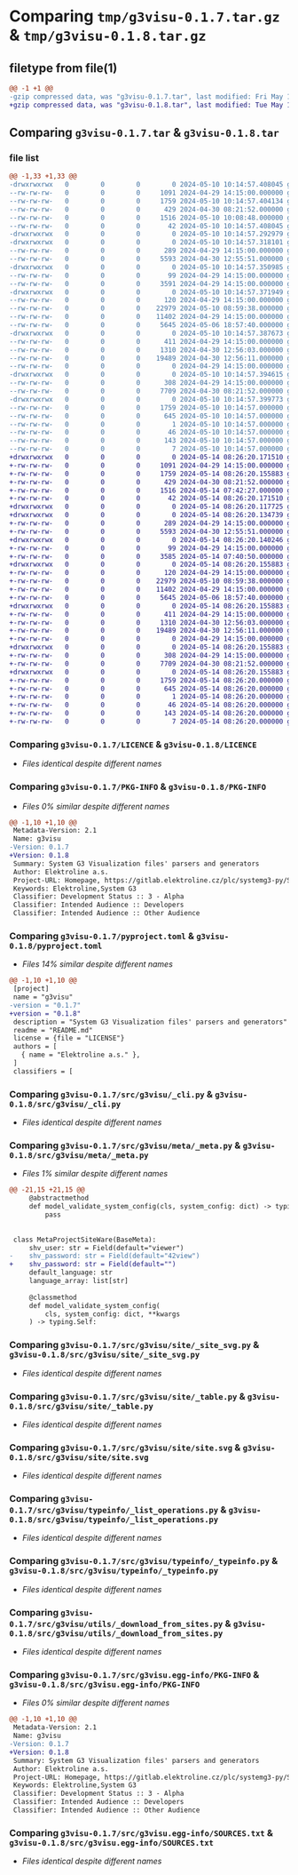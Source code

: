 # Comparing `tmp/g3visu-0.1.7.tar.gz` & `tmp/g3visu-0.1.8.tar.gz`

## filetype from file(1)

```diff
@@ -1 +1 @@
-gzip compressed data, was "g3visu-0.1.7.tar", last modified: Fri May 10 10:14:57 2024, max compression
+gzip compressed data, was "g3visu-0.1.8.tar", last modified: Tue May 14 08:26:20 2024, max compression
```

## Comparing `g3visu-0.1.7.tar` & `g3visu-0.1.8.tar`

### file list

```diff
@@ -1,33 +1,33 @@
-drwxrwxrwx   0        0        0        0 2024-05-10 10:14:57.408045 g3visu-0.1.7/
--rw-rw-rw-   0        0        0     1091 2024-04-29 14:15:00.000000 g3visu-0.1.7/LICENCE
--rw-rw-rw-   0        0        0     1759 2024-05-10 10:14:57.404134 g3visu-0.1.7/PKG-INFO
--rw-rw-rw-   0        0        0      429 2024-04-30 08:21:52.000000 g3visu-0.1.7/README.md
--rw-rw-rw-   0        0        0     1516 2024-05-10 10:08:48.000000 g3visu-0.1.7/pyproject.toml
--rw-rw-rw-   0        0        0       42 2024-05-10 10:14:57.408045 g3visu-0.1.7/setup.cfg
-drwxrwxrwx   0        0        0        0 2024-05-10 10:14:57.292979 g3visu-0.1.7/src/
-drwxrwxrwx   0        0        0        0 2024-05-10 10:14:57.318101 g3visu-0.1.7/src/g3visu/
--rw-rw-rw-   0        0        0      289 2024-04-29 14:15:00.000000 g3visu-0.1.7/src/g3visu/__init__.py
--rw-rw-rw-   0        0        0     5593 2024-04-30 12:55:51.000000 g3visu-0.1.7/src/g3visu/_cli.py
-drwxrwxrwx   0        0        0        0 2024-05-10 10:14:57.350985 g3visu-0.1.7/src/g3visu/meta/
--rw-rw-rw-   0        0        0       99 2024-04-29 14:15:00.000000 g3visu-0.1.7/src/g3visu/meta/__init__.py
--rw-rw-rw-   0        0        0     3591 2024-04-29 14:15:00.000000 g3visu-0.1.7/src/g3visu/meta/_meta.py
-drwxrwxrwx   0        0        0        0 2024-05-10 10:14:57.371949 g3visu-0.1.7/src/g3visu/site/
--rw-rw-rw-   0        0        0      120 2024-04-29 14:15:00.000000 g3visu-0.1.7/src/g3visu/site/__init__.py
--rw-rw-rw-   0        0        0    22979 2024-05-10 08:59:38.000000 g3visu-0.1.7/src/g3visu/site/_site_svg.py
--rw-rw-rw-   0        0        0    11402 2024-04-29 14:15:00.000000 g3visu-0.1.7/src/g3visu/site/_table.py
--rw-rw-rw-   0        0        0     5645 2024-05-06 18:57:40.000000 g3visu-0.1.7/src/g3visu/site/site.svg
-drwxrwxrwx   0        0        0        0 2024-05-10 10:14:57.387673 g3visu-0.1.7/src/g3visu/typeinfo/
--rw-rw-rw-   0        0        0      411 2024-04-29 14:15:00.000000 g3visu-0.1.7/src/g3visu/typeinfo/__init__.py
--rw-rw-rw-   0        0        0     1310 2024-04-30 12:56:03.000000 g3visu-0.1.7/src/g3visu/typeinfo/_list_operations.py
--rw-rw-rw-   0        0        0    19489 2024-04-30 12:56:11.000000 g3visu-0.1.7/src/g3visu/typeinfo/_typeinfo.py
--rw-rw-rw-   0        0        0        0 2024-04-29 14:15:00.000000 g3visu-0.1.7/src/g3visu/typeinfo/py.typed
-drwxrwxrwx   0        0        0        0 2024-05-10 10:14:57.394615 g3visu-0.1.7/src/g3visu/utils/
--rw-rw-rw-   0        0        0      308 2024-04-29 14:15:00.000000 g3visu-0.1.7/src/g3visu/utils/__init__.py
--rw-rw-rw-   0        0        0     7709 2024-04-30 08:21:52.000000 g3visu-0.1.7/src/g3visu/utils/_download_from_sites.py
-drwxrwxrwx   0        0        0        0 2024-05-10 10:14:57.399773 g3visu-0.1.7/src/g3visu.egg-info/
--rw-rw-rw-   0        0        0     1759 2024-05-10 10:14:57.000000 g3visu-0.1.7/src/g3visu.egg-info/PKG-INFO
--rw-rw-rw-   0        0        0      645 2024-05-10 10:14:57.000000 g3visu-0.1.7/src/g3visu.egg-info/SOURCES.txt
--rw-rw-rw-   0        0        0        1 2024-05-10 10:14:57.000000 g3visu-0.1.7/src/g3visu.egg-info/dependency_links.txt
--rw-rw-rw-   0        0        0       46 2024-05-10 10:14:57.000000 g3visu-0.1.7/src/g3visu.egg-info/entry_points.txt
--rw-rw-rw-   0        0        0      143 2024-05-10 10:14:57.000000 g3visu-0.1.7/src/g3visu.egg-info/requires.txt
--rw-rw-rw-   0        0        0        7 2024-05-10 10:14:57.000000 g3visu-0.1.7/src/g3visu.egg-info/top_level.txt
+drwxrwxrwx   0        0        0        0 2024-05-14 08:26:20.171510 g3visu-0.1.8/
+-rw-rw-rw-   0        0        0     1091 2024-04-29 14:15:00.000000 g3visu-0.1.8/LICENCE
+-rw-rw-rw-   0        0        0     1759 2024-05-14 08:26:20.155883 g3visu-0.1.8/PKG-INFO
+-rw-rw-rw-   0        0        0      429 2024-04-30 08:21:52.000000 g3visu-0.1.8/README.md
+-rw-rw-rw-   0        0        0     1516 2024-05-14 07:42:27.000000 g3visu-0.1.8/pyproject.toml
+-rw-rw-rw-   0        0        0       42 2024-05-14 08:26:20.171510 g3visu-0.1.8/setup.cfg
+drwxrwxrwx   0        0        0        0 2024-05-14 08:26:20.117725 g3visu-0.1.8/src/
+drwxrwxrwx   0        0        0        0 2024-05-14 08:26:20.134739 g3visu-0.1.8/src/g3visu/
+-rw-rw-rw-   0        0        0      289 2024-04-29 14:15:00.000000 g3visu-0.1.8/src/g3visu/__init__.py
+-rw-rw-rw-   0        0        0     5593 2024-04-30 12:55:51.000000 g3visu-0.1.8/src/g3visu/_cli.py
+drwxrwxrwx   0        0        0        0 2024-05-14 08:26:20.140246 g3visu-0.1.8/src/g3visu/meta/
+-rw-rw-rw-   0        0        0       99 2024-04-29 14:15:00.000000 g3visu-0.1.8/src/g3visu/meta/__init__.py
+-rw-rw-rw-   0        0        0     3585 2024-05-14 07:40:50.000000 g3visu-0.1.8/src/g3visu/meta/_meta.py
+drwxrwxrwx   0        0        0        0 2024-05-14 08:26:20.155883 g3visu-0.1.8/src/g3visu/site/
+-rw-rw-rw-   0        0        0      120 2024-04-29 14:15:00.000000 g3visu-0.1.8/src/g3visu/site/__init__.py
+-rw-rw-rw-   0        0        0    22979 2024-05-10 08:59:38.000000 g3visu-0.1.8/src/g3visu/site/_site_svg.py
+-rw-rw-rw-   0        0        0    11402 2024-04-29 14:15:00.000000 g3visu-0.1.8/src/g3visu/site/_table.py
+-rw-rw-rw-   0        0        0     5645 2024-05-06 18:57:40.000000 g3visu-0.1.8/src/g3visu/site/site.svg
+drwxrwxrwx   0        0        0        0 2024-05-14 08:26:20.155883 g3visu-0.1.8/src/g3visu/typeinfo/
+-rw-rw-rw-   0        0        0      411 2024-04-29 14:15:00.000000 g3visu-0.1.8/src/g3visu/typeinfo/__init__.py
+-rw-rw-rw-   0        0        0     1310 2024-04-30 12:56:03.000000 g3visu-0.1.8/src/g3visu/typeinfo/_list_operations.py
+-rw-rw-rw-   0        0        0    19489 2024-04-30 12:56:11.000000 g3visu-0.1.8/src/g3visu/typeinfo/_typeinfo.py
+-rw-rw-rw-   0        0        0        0 2024-04-29 14:15:00.000000 g3visu-0.1.8/src/g3visu/typeinfo/py.typed
+drwxrwxrwx   0        0        0        0 2024-05-14 08:26:20.155883 g3visu-0.1.8/src/g3visu/utils/
+-rw-rw-rw-   0        0        0      308 2024-04-29 14:15:00.000000 g3visu-0.1.8/src/g3visu/utils/__init__.py
+-rw-rw-rw-   0        0        0     7709 2024-04-30 08:21:52.000000 g3visu-0.1.8/src/g3visu/utils/_download_from_sites.py
+drwxrwxrwx   0        0        0        0 2024-05-14 08:26:20.155883 g3visu-0.1.8/src/g3visu.egg-info/
+-rw-rw-rw-   0        0        0     1759 2024-05-14 08:26:20.000000 g3visu-0.1.8/src/g3visu.egg-info/PKG-INFO
+-rw-rw-rw-   0        0        0      645 2024-05-14 08:26:20.000000 g3visu-0.1.8/src/g3visu.egg-info/SOURCES.txt
+-rw-rw-rw-   0        0        0        1 2024-05-14 08:26:20.000000 g3visu-0.1.8/src/g3visu.egg-info/dependency_links.txt
+-rw-rw-rw-   0        0        0       46 2024-05-14 08:26:20.000000 g3visu-0.1.8/src/g3visu.egg-info/entry_points.txt
+-rw-rw-rw-   0        0        0      143 2024-05-14 08:26:20.000000 g3visu-0.1.8/src/g3visu.egg-info/requires.txt
+-rw-rw-rw-   0        0        0        7 2024-05-14 08:26:20.000000 g3visu-0.1.8/src/g3visu.egg-info/top_level.txt
```

### Comparing `g3visu-0.1.7/LICENCE` & `g3visu-0.1.8/LICENCE`

 * *Files identical despite different names*

### Comparing `g3visu-0.1.7/PKG-INFO` & `g3visu-0.1.8/PKG-INFO`

 * *Files 0% similar despite different names*

```diff
@@ -1,10 +1,10 @@
 Metadata-Version: 2.1
 Name: g3visu
-Version: 0.1.7
+Version: 0.1.8
 Summary: System G3 Visualization files' parsers and generators
 Author: Elektroline a.s.
 Project-URL: Homepage, https://gitlab.elektroline.cz/plc/systemg3-py/SystemG3Visu.git
 Keywords: Elektroline,System G3
 Classifier: Development Status :: 3 - Alpha
 Classifier: Intended Audience :: Developers
 Classifier: Intended Audience :: Other Audience
```

### Comparing `g3visu-0.1.7/pyproject.toml` & `g3visu-0.1.8/pyproject.toml`

 * *Files 14% similar despite different names*

```diff
@@ -1,10 +1,10 @@
 [project]
 name = "g3visu"
-version = "0.1.7"
+version = "0.1.8"
 description = "System G3 Visualization files' parsers and generators"
 readme = "README.md"
 license = {file = "LICENSE"}
 authors = [
   { name = "Elektroline a.s." },
 ]
 classifiers = [
```

### Comparing `g3visu-0.1.7/src/g3visu/_cli.py` & `g3visu-0.1.8/src/g3visu/_cli.py`

 * *Files identical despite different names*

### Comparing `g3visu-0.1.7/src/g3visu/meta/_meta.py` & `g3visu-0.1.8/src/g3visu/meta/_meta.py`

 * *Files 1% similar despite different names*

```diff
@@ -21,15 +21,15 @@
     @abstractmethod
     def model_validate_system_config(cls, system_config: dict) -> typing.Self:
         pass
 
 
 class MetaProjectSiteWare(BaseMeta):
     shv_user: str = Field(default="viewer")
-    shv_password: str = Field(default="42view")
+    shv_password: str = Field(default="")
     default_language: str
     language_array: list[str]
 
     @classmethod
     def model_validate_system_config(
         cls, system_config: dict, **kwargs
     ) -> typing.Self:
```

### Comparing `g3visu-0.1.7/src/g3visu/site/_site_svg.py` & `g3visu-0.1.8/src/g3visu/site/_site_svg.py`

 * *Files identical despite different names*

### Comparing `g3visu-0.1.7/src/g3visu/site/_table.py` & `g3visu-0.1.8/src/g3visu/site/_table.py`

 * *Files identical despite different names*

### Comparing `g3visu-0.1.7/src/g3visu/site/site.svg` & `g3visu-0.1.8/src/g3visu/site/site.svg`

 * *Files identical despite different names*

### Comparing `g3visu-0.1.7/src/g3visu/typeinfo/_list_operations.py` & `g3visu-0.1.8/src/g3visu/typeinfo/_list_operations.py`

 * *Files identical despite different names*

### Comparing `g3visu-0.1.7/src/g3visu/typeinfo/_typeinfo.py` & `g3visu-0.1.8/src/g3visu/typeinfo/_typeinfo.py`

 * *Files identical despite different names*

### Comparing `g3visu-0.1.7/src/g3visu/utils/_download_from_sites.py` & `g3visu-0.1.8/src/g3visu/utils/_download_from_sites.py`

 * *Files identical despite different names*

### Comparing `g3visu-0.1.7/src/g3visu.egg-info/PKG-INFO` & `g3visu-0.1.8/src/g3visu.egg-info/PKG-INFO`

 * *Files 0% similar despite different names*

```diff
@@ -1,10 +1,10 @@
 Metadata-Version: 2.1
 Name: g3visu
-Version: 0.1.7
+Version: 0.1.8
 Summary: System G3 Visualization files' parsers and generators
 Author: Elektroline a.s.
 Project-URL: Homepage, https://gitlab.elektroline.cz/plc/systemg3-py/SystemG3Visu.git
 Keywords: Elektroline,System G3
 Classifier: Development Status :: 3 - Alpha
 Classifier: Intended Audience :: Developers
 Classifier: Intended Audience :: Other Audience
```

### Comparing `g3visu-0.1.7/src/g3visu.egg-info/SOURCES.txt` & `g3visu-0.1.8/src/g3visu.egg-info/SOURCES.txt`

 * *Files identical despite different names*


